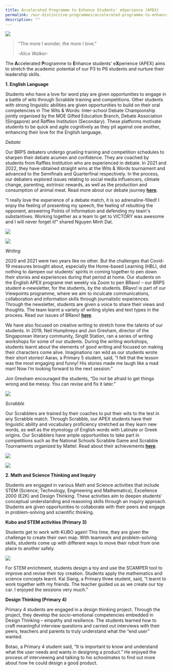 ```yaml
---
title: Accelerated Programme to Enhance Students' eXperience (APEX)
permalink: /our-distinctive-programmes/accelerated-programme-to-enhance-students-experience-apex/
description: ""
---
```

![](/images/Banner-Photo.png)

<blockquote>
<p>"The more I wonder, the more I love."</p>
<p><em>-Alice Walker-</em></p>
</blockquote>
<p>The<strong>&nbsp;A</strong>ccelerated&nbsp;<strong>P</strong>rogramme to&nbsp;<strong>E</strong>nhance students&rsquo; e<strong>X</strong>perience (APEX) aims to stretch the academic potential of our P3 to P6 students and nurture their leadership skills.</p>
<p><strong>1. English</strong><strong>&nbsp;Language</strong></p>
<p>Students who have a love for word play are given opportunities to engage in a battle of wits through Scrabble training and competitions. Other students with strong linguistic abilities are given opportunities to build on their oral competencies in The Wits &amp; Words: Inter-school Debate Championship jointly organised by the MOE Gifted Education Branch, Debate Association (Singapore) and Raffles Institution (Secondary). These platforms motivate students to be quick and agile cognitively as they pit against one another, enhancing their love for the English language.</p>
<p><em>Debate</em></p>
<p>Our BRPS debaters undergo grueling training and competition schedules to sharpen their debate acumen and confidence. They are coached by students from Raffles Institution who are experienced in debate. In 2021 and 2022, they have obtained straight wins at the Wits &amp; Words tournament and advanced to the Semifinals and Quarterfinal respectively. In the process, our debaters explored issues relating to social media influencers, climate change, parenting, extrinsic rewards, as well as the production and consumption of animal meat. Read more about our debate journey&nbsp;<a href="https://blangahrisepri.moe.edu.sg/2022/03/03/brps-debate-team-advances-to-quarterfinals-at-wits-words-competition/"><strong>here</strong></a>.</p>
<p>&ldquo;I really love the experience of a debate match, it is so adrenaline-filled! I enjoy the feeling of presenting my speech, the feeling of rebutting the opponent, answering Points of Information and defending my team's substantives. Working together as a team to get to VICTORY was awesome and I will never forget it!&rdquo; shared Nguyen Minh Dat.</p>

![](/images/Debate-1-2048x1536.jpg)

![](/images/Debate-2-768x1024.jpeg)

<p><em>Writing</em></p>
<p>2020 and 2021 were two years like no other. But the challenges that Covid-19 measures brought about, especially the Home-based Learning (HBL), did nothing to dampen our students&rsquo; spirits in coming together to pen down their stories and experiences during that period at home. Our students on the English APEX programe met weekly via Zoom to pen BRavo! &ndash; our BRPS student e-newsletter, for the students, by the students. BRavo! is part of our Viewpoints programme, where we aim to inculcate communications, collaboration and information skills through journalistic experiences. Through the newsletter, students are given a voice to share their views and thoughts. The team learnt a variety of writing styles and text types in the process. Read our issues of BRavo!&nbsp;<a href="https://blangahrisepri.moe.edu.sg/2021/02/10/bravo/"><strong>here</strong></a>.</p>
<p>We have also focused on creative writing to stretch hone the talents of our students. In 2019, Neil Humphreys and Jon Gresham, director of the Singaporean literary community, Singlit Station, ran a series of writing workshops for some of our students. During the writing workshops, students learnt about the elements of good writing and focused on making their characters come alive. Imaginations ran wild as our students wrote their short stories! Aarav, a Primary 5 student, said, &ldquo;I felt that the lesson was the most engaging and funny! His stories made me laugh like a mad man! Now I&rsquo;m looking forward to the next session.&rdquo;</p>
<p>Jon Gresham encouraged the students, &ldquo;Do not be afraid to get things wrong and be messy. You can revise and fix it later.&rdquo;</p>

![](/images/Jon.jpg)

<p><em>Scrabble</em></p>
<p>Our Scrabblers are trained by their coaches to put their wits to the test in any Scrabble match. Through Scrabble, our APEX students have their linguistic ability and vocabulary proficiency stretched as they learn new words, as well as the etymology of English words with Latinate or Greek origins. Our Scrabblers have ample opportunities to take part in competitions such as the National Schools Scrabble Game and Scrabble Tournaments organized by Mattel. Read about their achievements&nbsp;<a href="https://blangahrisepri.moe.edu.sg/2021/08/20/two-brps-students-advance-to-finals-of-2021-scrabble-tournament-for-beginners-by-mattel/"><strong>here</strong></a>.</p>

![](/images/Scrabble-1-2048x1514.jpg)

![](/images/Scrabble-2-2048x1563.jpg)

<p><strong>2. Math and Science Thinking and Inquiry</strong></p>
<p>Students are engaged in various Math and Science activities that include STEM (Science, Technology, Engineering and Mathematics), Excellence 2000 (E2K) and Design Thinking. These activities aim to deepen students&rsquo; conceptual understanding and reasoning skills through an inquiry approach. Students are given opportunities to collaborate with their peers and engage in problem-solving and scientific thinking.</p>
<p><strong>Kubo and STEM activities (Primary 3)</strong></p>
<p>Students get to work with KUBO again! This time, they are given the challenge to create their own map. With teamwork and problem-solving skills, students come up with different ways to move their robot from one place to another safely.</p>

![](/images/arrow.png)

<p>For STEM enrichment, students design a toy and use the SCAMPER tool to improve and revise their toy creation. Students apply the mathematics and science concepts learnt. Kai Siang, a Primary three student, said, &ldquo;I learnt to work together with my friends. The teacher guided us as we create our toy car. I enjoyed the sessions very much.&rdquo;</p>
<p><strong>Design Thinking (Primary 4)</strong></p>
<p>Primary 4 students are engaged in a design thinking project. Through the project, they develop the socio-emotional competencies embedded in Design Thinking &ndash; empathy and resilience. The students learned how to craft meaningful interview questions and carried out interviews with their peers, teachers and parents to truly understand what the &ldquo;end user&rdquo; wanted.</p>
<p>Botao, a Primary 4 student said, &ldquo;It is important to know and understand what the user needs and wants in designing a product.&rdquo; He enjoyed the process of interviewing and talking to his schoolmates to find out more about how he could design a good product.</p>